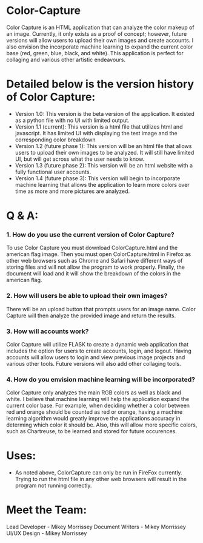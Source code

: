 # Color-Capture
Color Capture is an HTML application that can analyze the color makeup of an image. Currently, it only exists as a proof of concept; however, future versions will allow users to upload their own images and create accounts. I also envision the incorporate machine learning to expand the current color base (red, green, blue, black, and white). This application is perfect for collaging and various other artistic endeavours. 

# Detailed below is the version history of Color Capture:
- Version 1.0: This version is the beta version of the application. It existed as a python file with no UI with limited output.
- Version 1.1 (current): This version is a html file that utilizes html and javascript. It has limited UI with displaying the test image and the corresponding color breakdown
- Version 1.2 (future phase 1): This version will be an html file that allows users to upload their own images to be analyzed. It will still have limited UI, but will get across what the user needs to know.
- Version 1.3 (future phase 2): This version will be an html website with a fully functional user accounts.
- Version 1.4 (future phase 3): This version will begin to incorporate machine learning that allows the application to learn more colors over time as more and more pictures are analyzed.

# Q & A:
### 1. How do you use the current version of Color Capture?
To use Color Capture you must download ColorCapture.html and the american flag image. Then you must open ColorCapture.html in Firefox as other web browsers such as Chrome and Safari have different ways of storing files and will not allow the program to work properly. Finally, the document will load and it will show the breakdown of the colors in the american flag.

### 2. How will users be able to upload their own images?
There will be an upload button that prompts users for an image name. Color Capture will then analyze the provided image and return the results.

### 3. How will accounts work?
Color Capture will utilize FLASK to create a dynamic web application that includes the option for users to create accounts, login, and logout. Having accounts will allow users to login and view previous image projects and various other tools. Future versions will also add other collaging tools. 

### 4. How do you envision machine learning will be incorporated?
Color Capture only analyzes the main RGB colors as well as black and white. I believe that machine learning will help the application expand the current color base. For example, when deciding whether a color between red and orange should be counted as red or orange, having a machine learning algorithm would greatly improve the applications accuracy in determing which color it should be. Also, this will allow more specific colors, such as Chartreuse, to be learned and stored for future occurences.

# Uses:
* As noted above, ColorCapture can only be run in FireFox currently. Trying to run the html file in any other web browsers will result in the program not running correctly.

# Meet the Team:
Lead Developer - Mikey Morrissey
Document Writers - Mikey Morrissey
UI/UX Design - Mikey Morrissey

